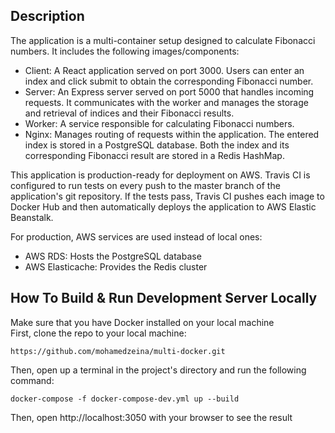 ## Description
The application is a multi-container setup designed to calculate Fibonacci numbers. It includes the following images/components:

* Client: A React application served on port 3000. Users can enter an index and click submit to obtain the corresponding Fibonacci number.
* Server: An Express server served on port 5000 that handles incoming requests. It communicates with the worker and manages the storage and retrieval of indices and their Fibonacci results.
* Worker: A service responsible for calculating Fibonacci numbers.
* Nginx: Manages routing of requests within the application.
The entered index is stored in a PostgreSQL database. Both the index and its corresponding Fibonacci result are stored in a Redis HashMap.

This application is production-ready for deployment on AWS. Travis CI is configured to run tests on every push to the master branch of the application's git repository. If the tests pass, Travis CI pushes each image to Docker Hub and then automatically deploys the application to AWS Elastic Beanstalk.

For production, AWS services are used instead of local ones:

* AWS RDS: Hosts the PostgreSQL database   
* AWS Elasticache: Provides the Redis cluster


## How To Build & Run Development Server Locally
Make sure that you have Docker installed on your local machine   
First, clone the repo to your local machine:
```
https://github.com/mohamedzeina/multi-docker.git
```
Then, open up a terminal in the project's directory and run the following command:
```
docker-compose -f docker-compose-dev.yml up --build
```
Then, open http://localhost:3050 with your browser to see the result

